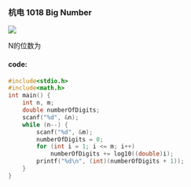 ### 杭电 1018 Big Number

![](https://wcowboy-1258563652.cos.ap-chengdu.myqcloud.com/img/1018%20Big%20Number.png)

N的位数为



#### code:

```c
#include<stdio.h>
#include<math.h>
int main() {
	int n, m;
	double numberOfDigits;
	scanf("%d", &n);
	while (n--) {
		scanf("%d", &m);
		numberOfDigits = 0;
		for (int i = 1; i <= m; i++)
			numberOfDigits += log10((double)i);
		printf("%d\n", (int)(numberOfDigits + 1));
	}
}
```

